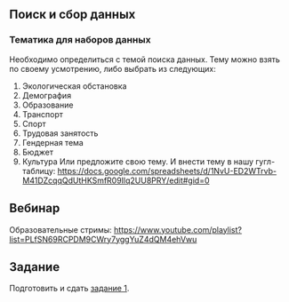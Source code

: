  
## Поиск и сбор данных
### Тематика для наборов данных
Необходимо определиться с темой поиска данных.
Тему можно взять по своему усмотрению, либо выбрать из следующих:
1. Экологическая обстановка
2. Демография
3. Образование
4. Транспорт
5. Спорт
6. Трудовая занятость
7. Гендерная тема
8. Бюджет
9. Культура
Или предложите свою тему.
И внести тему в нашу гугл-таблицу: https://docs.google.com/spreadsheets/d/1NvU-ED2WTrvb-M41DZcqqQdUtHKSmfR09Ilq2UU8PRY/edit#gid=0      


## Вебинар
Образовательные стримы: https://www.youtube.com/playlist?list=PLfSN69RCPDM9CWry7yggYuZ4dQM4ehVwu 

## Задание 

Подготовить и сдать [задание 1](https://github.com/HSEtraining/Data-Management-2019-course/blob/master/tasks/task1.md).






   




